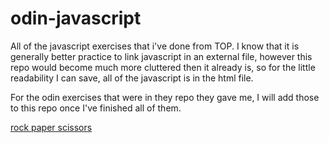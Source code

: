 # odin-javascript
All of the javascript exercises that i've done from TOP. I know that it is generally better practice to link javascript in an external file, however this repo would become much more cluttered then it already is, so for the little readability I can save, all of the javascript is in the html file.

For the odin exercises that were in they repo they gave me, I will add those to this repo once I've finished all of them.

[rock paper scissors](/rock-paper-scissors-cli.html)